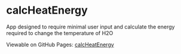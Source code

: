 # calcHeatEnergy

App designed to require minimal user input and calculate the energy required to change the temperature of H2O

Viewable on GitHub Pages: [calcHeatEnergy](https://freeflyfall.github.io/calcHeatEnergy/)
